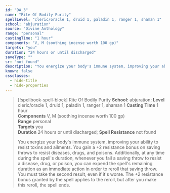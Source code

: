 ```yaml
---
id: "DA_3"
name: "Rite Of Bodily Purity"
spellLevel: "cleric/oracle 1, druid 1, paladin 1, ranger 1, shaman 1"
school: "abjuration"
source: "Divine Anthology"
range: "personal"
castingTime: "1 hour"
components: "V, M (soothing incense worth 100 gp)"
targets: "you"
duration: "24 hours or until discharged"
saveType: ""
sr: "not found"
description: "You energize your body's immune system, improving your ability to resist toxins and ailments. You gain a +2 resistance bonus on saving throws to resist diseases, drugs, and poisons. Additionally, at any time during the spell's duration, whenever you fail a saving throw to resist a disease, drug, or poison, you can expend the spell's remaining duration as an immediate action in order to reroll that saving throw. You must take the second result, even if it's worse. The +2 resistance bonus granted by the spell applies to the reroll, but after you make this reroll, the spell ends."
known: false
cssclasses:
  - hide-title
  - hide-properties
---
```


> [!spellbook-spell-block] Rite Of Bodily Purity
> **School:** abjuration; **Level** cleric/oracle 1, druid 1, paladin 1, ranger 1, shaman 1
> **Casting Time** 1 hour  
> **Components** V, M (soothing incense worth 100 gp)  
> **Range** personal  
> **Targets** you  
> **Duration** 24 hours or until discharged; **Spell Resistance** not found
> 
> You energize your body's immune system, improving your ability to resist toxins and ailments. You gain a +2 resistance bonus on saving throws to resist diseases, drugs, and poisons. Additionally, at any time during the spell's duration, whenever you fail a saving throw to resist a disease, drug, or poison, you can expend the spell's remaining duration as an immediate action in order to reroll that saving throw. You must take the second result, even if it's worse. The +2 resistance bonus granted by the spell applies to the reroll, but after you make this reroll, the spell ends.